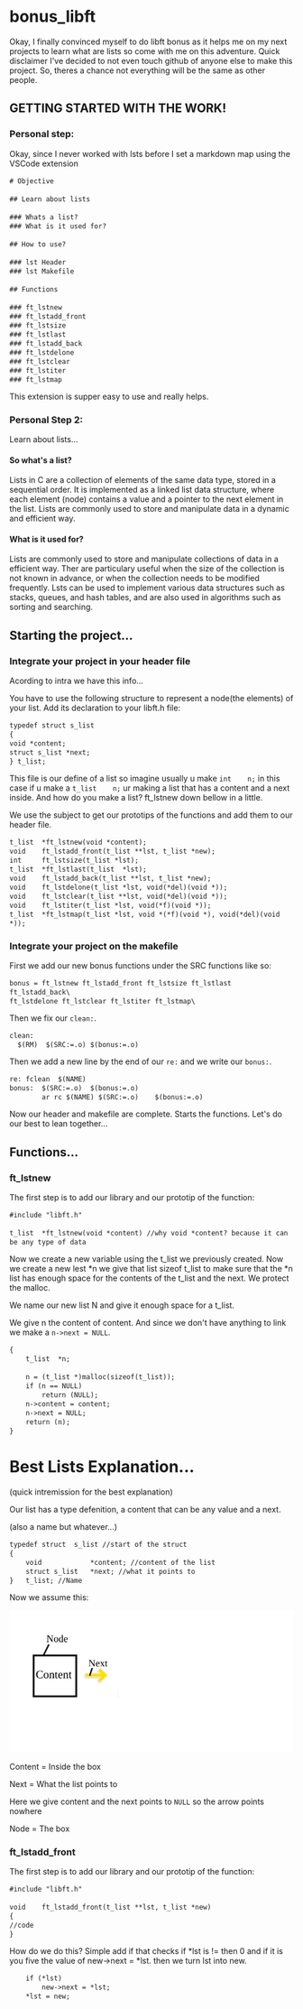 # bonus_libft
Okay, I finally convinced myself to do libft bonus as it helps me on my next projects to learn what are lists so come with me on this adventure.
Quick disclaimer I've decided to not even touch github of anyone else to make this project. So, theres a chance not everything will be the same as other people.

## GETTING STARTED WITH THE WORK!
### Personal step:
Okay, since I never worked with lsts before I set a markdown map using the VSCode extension
```
# Objective

## Learn about lists

### Whats a list?
### What is it used for?

## How to use?

### lst Header
### lst Makefile

## Functions

### ft_lstnew
### ft_lstadd_front
### ft_lstsize
### ft_lstlast
### ft_lstadd_back
### ft_lstdelone
### ft_lstclear
### ft_lstiter
### ft_lstmap
```
This extension is supper easy to use and really helps.

### Personal Step 2:
Learn about lists...
#### So what's a list?
Lists in C are a collection of elements of the same data type, stored in a sequential order. It is implemented as a linked list data structure, where each element (node) contains a value and a pointer to the next element in the list. Lists are commonly used to store and manipulate data in a dynamic and efficient way.

#### What is it used for?
Lists are commonly used to store and manipulate collections of data in a efficient way.  Ther are particulary useful when the size of the collection is not known in advance, or when the collection needs to be modified frequently. Lsts can be used to implement various data structures such as stacks, queues, and hash tables, and are also used in algorithms such as sorting and searching.

## Starting the project...

### Integrate your project in your header file

Acording to intra we have this info...

You have to use the following structure to represent a node(the elements) of your list. Add its
declaration to your libft.h file:
```
typedef struct s_list
{
void *content;
struct s_list *next;
} t_list;
```
This file is our define of a list so imagine usually u make `int	n;` in this case if u make a `t_list	n;` ur making a list that has a content and a next inside.
And how do you make a list? ft_lstnew down bellow in a little.

We use the subject to get our prototips of the functions and add them to our header file.
```
t_list	*ft_lstnew(void *content);
void	ft_lstadd_front(t_list **lst, t_list *new);
int		ft_lstsize(t_list *lst);
t_list	*ft_lstlast(t_list	*lst);
void	ft_lstadd_back(t_list **lst, t_list *new);
void	ft_lstdelone(t_list *lst, void(*del)(void *));
void	ft_lstclear(t_list **lst, void(*del)(void *));
void	ft_lstiter(t_list *lst, void(*f)(void *));
t_list	*ft_lstmap(t_list *lst, void *(*f)(void *), void(*del)(void *));
```

### Integrate your project on the makefile

First we add our new bonus functions under the SRC functions like so:
```
bonus = ft_lstnew ft_lstadd_front ft_lstsize ft_lstlast ft_lstadd_back\
ft_lstdelone ft_lstclear ft_lstiter ft_lstmap\
```
Then we fix our `clean:`.
```
clean:
  $(RM)  $(SRC:=.o) $(bonus:=.o)
```
Then we add a new line by the end of our `re:` and we write our `bonus:`.
```
re:	fclean	$(NAME)
bonus:	$(SRC:=.o)	$(bonus:=.o)
		ar rc $(NAME) $(SRC:=.o)	$(bonus:=.o)
```
Now our header and makefile are complete. Starts the functions. Let's do our best to lean together...

## Functions...
### ft_lstnew

The first step is to add our library and our prototip of the function:
```
#include "libft.h"

t_list	*ft_lstnew(void *content) //why void *content? because it can be any type of data
```
Now we create a new variable using the t_list we previously created.
Now we create a new lest *n we give that list sizeof t_list to make sure that the *n list has enough space for the contents of the t_list and the next.
We protect the malloc.

We name our new list N and give it enough space for a t_list.

We give n the content of content. And since we don't have anything to link we make a `n->next = NULL`.
```
{
	t_list	*n;

	n = (t_list *)malloc(sizeof(t_list));
	if (n == NULL)
		return (NULL);
	n->content = content;
	n->next = NULL;
	return (n);
}
```

# Best Lists Explanation...
(quick intremission for the best explanation)

Our list has 
a type defenition,
a content that can be any value and a next.

(also a name but whatever...)
```
typedef struct	s_list //start of the struct
{
	void			*content; //content of the list
	struct s_list	*next; //what it points to
}	t_list; //Name
```
Now we assume this:

![box](Untitled.png)

Content = Inside the box

Next = What the list points to

Here we give content and the next points to `NULL` so the arrow points nowhere

Node = The box

### ft_lstadd_front
The first step is to add our library and our prototip of the function:
```
#include "libft.h"

void	ft_lstadd_front(t_list **lst, t_list *new)
{
//code
}
```
How do we do this? Simple add if that checks if *lst is != then 0 and if it is you five the value of new->next = *lst.
then we turn lst into new.
```
	if (*lst)
		new->next = *lst;
	*lst = new;
```
